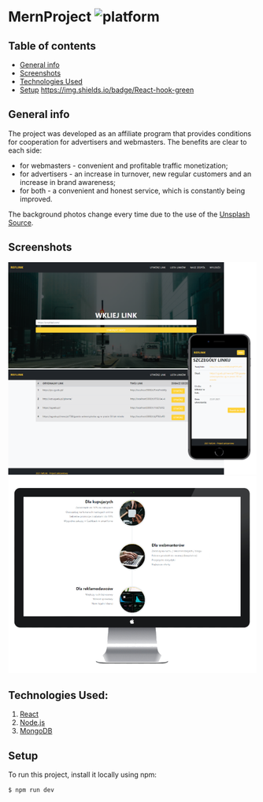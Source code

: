 # MernProject <img src="https://img.shields.io/badge/platform-node-blue.svg?style=flat" alt="platform">
## Table of contents
* [General info](#general-info)
* [Screenshots](#screenshots)
* [Technologies Used](#technologies-used)
* [Setup](#setup)
https://img.shields.io/badge/React-hook-green


## General info
The project was developed as an affiliate program that provides conditions for cooperation for advertisers and webmasters.
The benefits are clear to each side:
* for webmasters - convenient and profitable traffic monetization;
* for advertisers - an increase in turnover, new regular customers and an increase in brand awareness;
* for both - a convenient and honest service, which is constantly being improved.

The background photos change every time due to the use of the [Unsplash Source](https://source.unsplash.com).


## Screenshots
![screenshot of sample](screenshot-01.png)
![screenshot of sample](screenshot-02.png)


## Technologies Used:
1.  [React](https://github.com/facebook/react)
2.  [Node.js](https://github.com/nodejs/node)
3.  [MongoDB](https://github.com/mongodb/mongo)




## Setup
To run this project, install it locally using npm:

```
$ npm run dev
```
